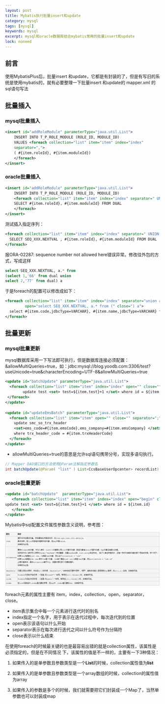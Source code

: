 ```yaml
---
layout: post
title: Mybatis执行批量insert和update
category: mysql
tags: [mysql]
keywords: mysql
excerpt: mysql和oracle数据库结合mybatis常用的批量insert和update
lock: noneed
---
```


## 前言

使用MybatisPlus后，批量insert 和update，它都是有封装的了，但是有写旧的系统是使用mybatis的，就有必要整理一下批量insert 和update的 mapper.xml 的sql语句写法

## 批量插入

### mysql批量插入

```xml
<insert id="addRoleModule" parameterType="java.util.List">
    INSERT INTO T_P_ROLE_MODULE (ROLE_ID, MODULE_ID)
    VALUES <foreach collection="list" item="item" index="index"  
    separator=",">  
    ( #{item.roleId}, #{item.moduleId})  
    </foreach>  
</insert>
```

### oracle批量插入

```xml
<insert id="addRoleModule" parameterType="java.util.List">
    INSERT INTO T_P_ROLE_MODULE (ROLE_ID, MODULE_ID)
    <foreach collection="list" item="item" index="index" separator=" UNION ALL ">  
    SELECT #{item.roleId}, #{item.moduleId} FROM DUAL
    </foreach>  
</insert>
```

测试插入指定序列：

```xml
<foreach collection="list" item="item" index="index" separator=" UNION ALL ">  
  SELECT SEQ_XXX.NEXTVAL , #{item.roleId}, #{item.moduleId} FROM DUAL
</foreach>
```

报ORA-02287: sequence number not allowed here错误异常。修改往外包的方式，写成这样

```sql
select SEQ_XXX.NEXTVAL, a.* from
(select 1,'66' from dual union
select 2,'77' from dual) a
```

于是foreach的配置可以修改成如下：

```xml
<foreach collection="list" item="item" index="index" separator="union all" 
         open="select SEQ_XXX.NEXTVAL, a.* from (" close=") a">
  select #{item.code,jdbcType=VARCHAR}, #{item.name,jdbcType=VARCHAR} from dual
</foreach>
```

## 批量更新

### mysql批量更新

mysql数据库采用一下写法即可执行，但是数据库连接必须配置：&allowMultiQueries=true，如：jdbc:mysql://blog.yoodb.com:3306/test?useUnicode=true&amp;characterEncoding=UTF-8&allowMultiQueries=true

```xml
<update id="batchUpdate" parameterType="java.util.List">
  <foreach collection="list" item="item" index="index" open="" close="" separator=";">
		update test <set> test=${item.test}+1 </set> where id = ${item.id}
 </foreach>
</update>

<update id="updateEmsBatch" parameterType="java.util.List">
  <foreach collection="list" item="item" open="" close="" separator=";">
    update smc_so_trx_header 
    <set>ems_code=#{item.emsCode},ems_company=#{item.emsCompany} </set>
    where trx_header_code = #{item.trxHeaderCode}
  </foreach>
</update>
```

- allowMultiQueries=true的意思是允许sql语句携带分号，实现多语句执行。

```java
// Mapper DAO接口的方法使用@Param注解指定参数名 
int batchUpdate(@Param( "list" ) List<CcsBaseUserOpcenter> recordList);
```



### oracle批量更新

```xml
<update id="batchUpdate"  parameterType="java.util.List">
   <foreach collection="list" item="item" index="index" open="begin" close="end;" separator=";">
update test <set> test=${item.test}+1 </set> where id = ${item.id}
   </foreach> 
</update>
```

Mybatis中sql配置文件属性参数含义说明，参考图：

![](\assets\images\2020\oracle\mybatis-foreach.png)

foreach元素的属性主要有 item，index，collection，open，separator，close。

- item表示集合中每一个元素进行迭代时的别名
- index指定一个名字，用于表示在迭代过程中，每次迭代到的位置
- open表示该语句以什么开始
- separator表示在每次进行迭代之间以什么符号作为分隔符
- close表示以什么结束

在使用foreach的时候最关键的也是最容易出错的就是collection属性，该属性是必须指定的，但是在不同情况 下，该属性的值是不一样的，主要有一下3种情况：

1. 如果传入的是单参数且参数类型是一个**List**的时候，collection属性值为**list**

2. 如果传入的是单参数且参数类型是一个array数组的时候，collection的属性值为array

3. 如果传入的参数是多个的时候，我们就需要把它们封装成一个Map了，当然单参数也可以封装成map